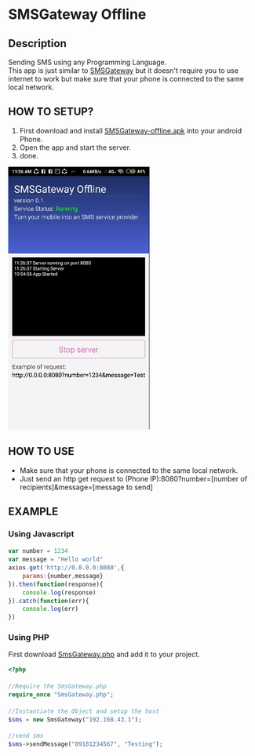 # SMSGateway Offline

## Description
Sending SMS using any Programming Language.  
This app is just similar to [SMSGateway](https://smsgateway.me/) but
it doesn't require you to use internet to work
but make sure that your phone is connected to
the same local network.

## HOW TO SETUP?

1. First download and install [SMSGateway-offline.apk](https://github.com/lenard123/SMSGateway-Offline/raw/master/app/build/bin/app.apk) into your android Phone.
2. Open the app and start the server.
3. done.

![Screenshot 1](https://github.com/lenard123/SMSGateway-Offline/raw/master/images/Screenshot1.png "Screenshot 1")

## HOW TO USE
- Make sure that your phone is connected to the same local network.
- Just send an http get request to (Phone IP):8080?number=[number of recipients]&message=[message to send]

## EXAMPLE

### Using Javascript
```javascript
var number = 1234
var message = "Hello world"
axios.get('http://0.0.0.0:8080',{
    params:{number,message}
}).then(function(response){
    console.log(response)
}).catch(function(err){
    console.log(err)
})
```

### Using PHP

First download [SmsGateway.php](https://github.com/lenard123/SMSGateway-Offline/blob/master/API/PHP/SmsGateway.php) and add it to your project.

```php
<?php

//Require the SmsGateway.php
require_once "SmsGateway.php";

//Instantiate the Object and setup the host
$sms = new SmsGateway("192.168.43.1");

//send sms
$sms->sendMessage("09181234567", "Testing");

```
